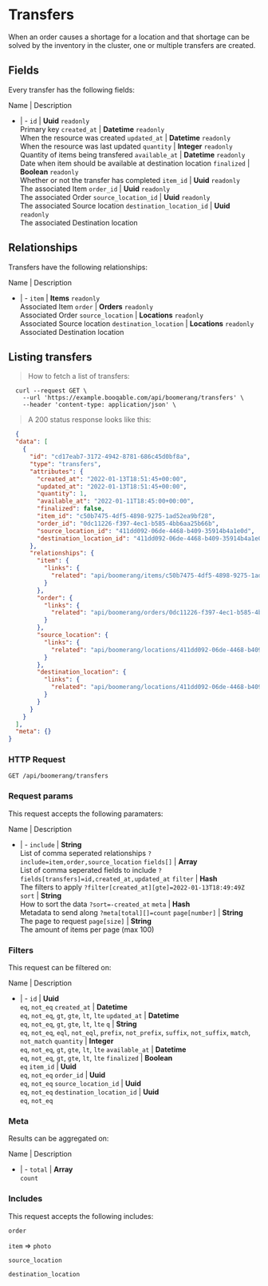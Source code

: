 # Transfers

When an order causes a shortage for a location and that shortage can be solved by the inventory in the cluster, one or multiple transfers are created.

## Fields
Every transfer has the following fields:

Name | Description
- | -
`id` | **Uuid** `readonly`<br>Primary key
`created_at` | **Datetime** `readonly`<br>When the resource was created
`updated_at` | **Datetime** `readonly`<br>When the resource was last updated
`quantity` | **Integer** `readonly`<br>Quantity of items being transfered
`available_at` | **Datetime** `readonly`<br>Date when item should be available at destination location
`finalized` | **Boolean** `readonly`<br>Whether or not the transfer has completed
`item_id` | **Uuid** `readonly`<br>The associated Item
`order_id` | **Uuid** `readonly`<br>The associated Order
`source_location_id` | **Uuid** `readonly`<br>The associated Source location
`destination_location_id` | **Uuid** `readonly`<br>The associated Destination location


## Relationships
Transfers have the following relationships:

Name | Description
- | -
`item` | **Items** `readonly`<br>Associated Item
`order` | **Orders** `readonly`<br>Associated Order
`source_location` | **Locations** `readonly`<br>Associated Source location
`destination_location` | **Locations** `readonly`<br>Associated Destination location


## Listing transfers



> How to fetch a list of transfers:

```shell
  curl --request GET \
    --url 'https://example.booqable.com/api/boomerang/transfers' \
    --header 'content-type: application/json' \
```

> A 200 status response looks like this:

```json
  {
  "data": [
    {
      "id": "cd17eab7-3172-4942-8781-686c45d0bf8a",
      "type": "transfers",
      "attributes": {
        "created_at": "2022-01-13T18:51:45+00:00",
        "updated_at": "2022-01-13T18:51:45+00:00",
        "quantity": 1,
        "available_at": "2022-01-11T18:45:00+00:00",
        "finalized": false,
        "item_id": "c50b7475-4df5-4898-9275-1ad52ea9bf28",
        "order_id": "0dc11226-f397-4ec1-b585-4bb6aa25b66b",
        "source_location_id": "411dd092-06de-4468-b409-35914b4a1e0d",
        "destination_location_id": "411dd092-06de-4468-b409-35914b4a1e0d"
      },
      "relationships": {
        "item": {
          "links": {
            "related": "api/boomerang/items/c50b7475-4df5-4898-9275-1ad52ea9bf28"
          }
        },
        "order": {
          "links": {
            "related": "api/boomerang/orders/0dc11226-f397-4ec1-b585-4bb6aa25b66b"
          }
        },
        "source_location": {
          "links": {
            "related": "api/boomerang/locations/411dd092-06de-4468-b409-35914b4a1e0d"
          }
        },
        "destination_location": {
          "links": {
            "related": "api/boomerang/locations/411dd092-06de-4468-b409-35914b4a1e0d"
          }
        }
      }
    }
  ],
  "meta": {}
}
```

### HTTP Request

`GET /api/boomerang/transfers`

### Request params

This request accepts the following paramaters:

Name | Description
- | -
`include` | **String**<br>List of comma seperated relationships `?include=item,order,source_location`
`fields[]` | **Array**<br>List of comma seperated fields to include `?fields[transfers]=id,created_at,updated_at`
`filter` | **Hash**<br>The filters to apply `?filter[created_at][gte]=2022-01-13T18:49:49Z`
`sort` | **String**<br>How to sort the data `?sort=-created_at`
`meta` | **Hash**<br>Metadata to send along `?meta[total][]=count`
`page[number]` | **String**<br>The page to request
`page[size]` | **String**<br>The amount of items per page (max 100)


### Filters

This request can be filtered on:

Name | Description
- | -
`id` | **Uuid**<br>`eq`, `not_eq`
`created_at` | **Datetime**<br>`eq`, `not_eq`, `gt`, `gte`, `lt`, `lte`
`updated_at` | **Datetime**<br>`eq`, `not_eq`, `gt`, `gte`, `lt`, `lte`
`q` | **String**<br>`eq`, `not_eq`, `eql`, `not_eql`, `prefix`, `not_prefix`, `suffix`, `not_suffix`, `match`, `not_match`
`quantity` | **Integer**<br>`eq`, `not_eq`, `gt`, `gte`, `lt`, `lte`
`available_at` | **Datetime**<br>`eq`, `not_eq`, `gt`, `gte`, `lt`, `lte`
`finalized` | **Boolean**<br>`eq`
`item_id` | **Uuid**<br>`eq`, `not_eq`
`order_id` | **Uuid**<br>`eq`, `not_eq`
`source_location_id` | **Uuid**<br>`eq`, `not_eq`
`destination_location_id` | **Uuid**<br>`eq`, `not_eq`


### Meta

Results can be aggregated on:

Name | Description
- | -
`total` | **Array**<br>`count`


### Includes

This request accepts the following includes:

`order`


`item` => 
`photo`




`source_location`


`destination_location`





